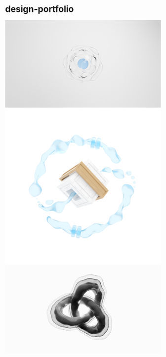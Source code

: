 # design-portfolio


![App Screenshot](abstract_1.png)
![App Screenshot](abstract_2.png)
![App Screenshot](abstract_3.png)
